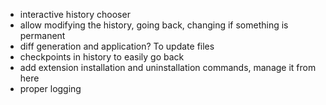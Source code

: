 - interactive history chooser
- allow modifying the history, going back, changing if something is permanent
- diff generation and application? To update files
- checkpoints in history to easily go back
- add extension installation and uninstallation commands, manage it from here
- proper logging